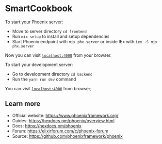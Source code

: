 # SmartCookbook

To start your Phoenix server:
  * Move to server directory `cd frontend`
  * Run `mix setup` to install and setup dependencies
  * Start Phoenix endpoint with `mix phx.server` or inside IEx with `iex -S mix phx.server`

Now you can visit [`localhost:4000`](http://localhost:4000) from your browser.

To start your development server:
  * Go to development directory `cd backend`
  * Run the `yarn run dev` command

You can visit [`localhost:4000`](http://localhost:4000) from browser; 

## Learn more

  * Official website: https://www.phoenixframework.org/
  * Guides: https://hexdocs.pm/phoenix/overview.html
  * Docs: https://hexdocs.pm/phoenix
  * Forum: https://elixirforum.com/c/phoenix-forum
  * Source: https://github.com/phoenixframework/phoenix
